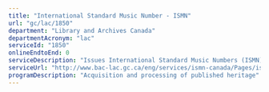 ```yaml
---
title: "International Standard Music Number - ISMN"
url: "gc/lac/1850"
department: "Library and Archives Canada"
departmentAcronym: "lac"
serviceId: "1850"
onlineEndtoEnd: 0
serviceDescription: "Issues International Standard Music Numbers (ISMN) - unique numerical identifiers for notated music (scores and sheet music) whether published in print, online or in other media. ISMNs are required for the sale and distribution of notated music in Canada."
serviceUrl: "http://www.bac-lac.gc.ca/eng/services/ismn-canada/Pages/ismn-canada.aspx#tab2"
programDescription: "Acquisition and processing of published heritage"
---
```


